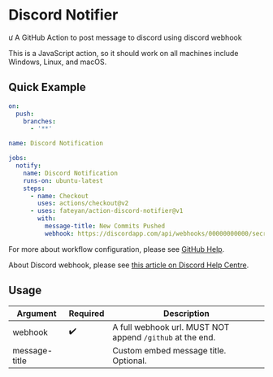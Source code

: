 # Discord Notifier
ư
A GitHub Action to post message to discord using discord webhook

This is a JavaScript action, so it should work on all machines include Windows, Linux, and macOS.

## Quick Example

```yaml
on:
  push:
    branches:
      - '**'

name: Discord Notification

jobs:
  notify:
    name: Discord Notification
    runs-on: ubuntu-latest
    steps:
      - name: Checkout
        uses: actions/checkout@v2
      - uses: fateyan/action-discord-notifier@v1
        with:
          message-title: New Commits Pushed
          webhook: https://discordapp.com/api/webhooks/00000000000/secret
```


For more about workflow configuration, please see [GitHub Help](https://help.github.com/en/actions/reference/workflow-syntax-for-github-actions).  

About Discord webhook, please see [this article on Discord Help Centre](https://support.discord.com/hc/en-us/articles/228383668-Intro-to-Webhooks).

## Usage

|Argument|Required|Description|
|---|---|---|
|webhook|✔️|A full webhook url. MUST NOT append `/github` at the end.|
|message-title|️ |Custom embed message title. Optional.|
